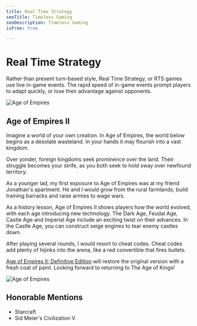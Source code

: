 ```yaml
---
title: Real Time Strategy
seoTitle: Timeless Gaming
seoDescription: Timeless Gaming
isFree: true

---
```


# Real Time Strategy

Rather than present turn-based style, Real Time Strategy, or RTS games use live in-game events. The rapid speed of in-game events prompt players to adapt quickly, or lose their advantage against opponents.

![Age of Empires](
https://static.ageofempires.com/aoe/wp-content/uploads/2019/06/ss08.png "Age of Empires")

## Age of Empires II

Imagine a world of your own creation. In Age of Empires, the world below begins as a desolate wasteland. In your hands it may flourish into a vast kingdom.

Over yonder, foreign kingdoms seek prominence over the land. Their struggle becomes your strife, as you both seek to hold sway over newfound territory. 

As a younger lad, my first exposure to Age of Empires was at my friend Jonathan's apartment. He and I would grow from the rural farmlands, build training barracks and raise armies to wage wars. 

As a history lesson, Age of Empires II shows players how the world evolved, with each age introducing new technology. The Dark Age, Feudal Age, Castle Age and Imperial Age include an exciting twist on their advances. In the Castle Age, you can construct seige engines to tear enemy castles down.

After playing several rounds, I would resort to cheat codes. Cheat codes add plenty of hijinks into the arena, like a red convertible that fires bullets. 

[Age of Empires II: Definitive Edition](https://www.ageofempires.com/games/aoeiide/) will restore the original version with a fresh coat of paint. Looking forward to returning to The Age of Kings!

![Age of Empires](
https://static.ageofempires.com/aoe/wp-content/uploads/2019/06/ss06.png "Age of Empires")

## Honorable Mentions
- Starcraft
- Sid Meier's Civilization V